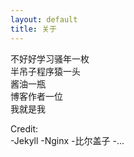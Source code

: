 ```yaml
---
layout: default
title: 关于
---
```

不好好学习骚年一枚  
半吊子程序猿一头  
酱油一瓶  
博客作者一位  
我就是我

Credit:  
-Jekyll
-Nginx
-比尔盖子
-...
